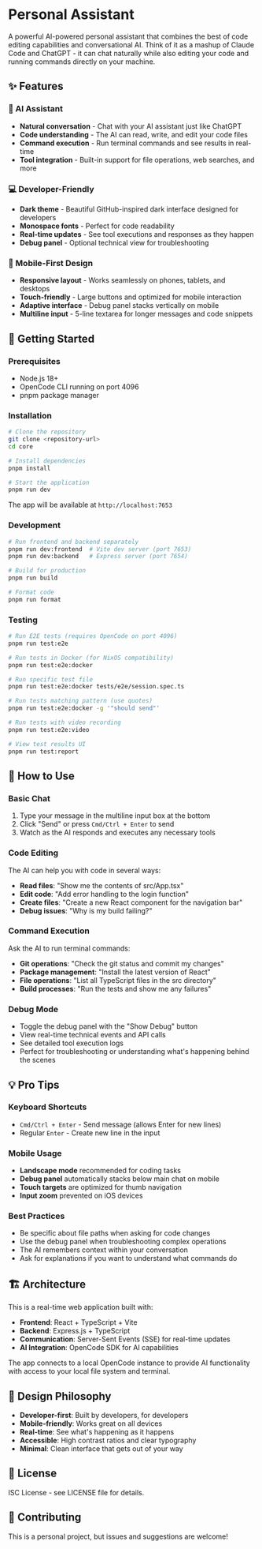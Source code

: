 # Personal Assistant

A powerful AI-powered personal assistant that combines the best of code editing capabilities and conversational AI. Think of it as a mashup of Claude Code and ChatGPT - it can chat naturally while also editing your code and running commands directly on your machine.

## ✨ Features

### 🤖 AI Assistant

- **Natural conversation** - Chat with your AI assistant just like ChatGPT
- **Code understanding** - The AI can read, write, and edit your code files
- **Command execution** - Run terminal commands and see results in real-time
- **Tool integration** - Built-in support for file operations, web searches, and more

### 💻 Developer-Friendly

- **Dark theme** - Beautiful GitHub-inspired dark interface designed for developers
- **Monospace fonts** - Perfect for code readability
- **Real-time updates** - See tool executions and responses as they happen
- **Debug panel** - Optional technical view for troubleshooting

### 📱 Mobile-First Design

- **Responsive layout** - Works seamlessly on phones, tablets, and desktops
- **Touch-friendly** - Large buttons and optimized for mobile interaction
- **Adaptive interface** - Debug panel stacks vertically on mobile
- **Multiline input** - 5-line textarea for longer messages and code snippets

## 🚀 Getting Started

### Prerequisites

- Node.js 18+
- OpenCode CLI running on port 4096
- pnpm package manager

### Installation

```bash
# Clone the repository
git clone <repository-url>
cd core

# Install dependencies
pnpm install

# Start the application
pnpm run dev
```

The app will be available at `http://localhost:7653`

### Development

```bash
# Run frontend and backend separately
pnpm run dev:frontend  # Vite dev server (port 7653)
pnpm run dev:backend   # Express server (port 7654)

# Build for production
pnpm run build

# Format code
pnpm run format
```

### Testing

```bash
# Run E2E tests (requires OpenCode on port 4096)
pnpm run test:e2e

# Run tests in Docker (for NixOS compatibility)
pnpm run test:e2e:docker

# Run specific test file
pnpm run test:e2e:docker tests/e2e/session.spec.ts

# Run tests matching pattern (use quotes)
pnpm run test:e2e:docker -g '"should send"'

# Run tests with video recording
pnpm run test:e2e:video

# View test results UI
pnpm run test:report
```

## 🎯 How to Use

### Basic Chat

1. Type your message in the multiline input box at the bottom
2. Click "Send" or press `Cmd/Ctrl + Enter` to send
3. Watch as the AI responds and executes any necessary tools

### Code Editing

The AI can help you with code in several ways:

- **Read files**: "Show me the contents of src/App.tsx"
- **Edit code**: "Add error handling to the login function"
- **Create files**: "Create a new React component for the navigation bar"
- **Debug issues**: "Why is my build failing?"

### Command Execution

Ask the AI to run terminal commands:

- **Git operations**: "Check the git status and commit my changes"
- **Package management**: "Install the latest version of React"
- **File operations**: "List all TypeScript files in the src directory"
- **Build processes**: "Run the tests and show me any failures"

### Debug Mode

- Toggle the debug panel with the "Show Debug" button
- View real-time technical events and API calls
- See detailed tool execution logs
- Perfect for troubleshooting or understanding what's happening behind the scenes

## 💡 Pro Tips

### Keyboard Shortcuts

- `Cmd/Ctrl + Enter` - Send message (allows Enter for new lines)
- Regular `Enter` - Create new line in the input

### Mobile Usage

- **Landscape mode** recommended for coding tasks
- **Debug panel** automatically stacks below main chat on mobile
- **Touch targets** are optimized for thumb navigation
- **Input zoom** prevented on iOS devices

### Best Practices

- Be specific about file paths when asking for code changes
- Use the debug panel when troubleshooting complex operations
- The AI remembers context within your conversation
- Ask for explanations if you want to understand what commands do

## 🏗️ Architecture

This is a real-time web application built with:

- **Frontend**: React + TypeScript + Vite
- **Backend**: Express.js + TypeScript
- **Communication**: Server-Sent Events (SSE) for real-time updates
- **AI Integration**: OpenCode SDK for AI capabilities

The app connects to a local OpenCode instance to provide AI functionality with access to your local file system and terminal.

## 🎨 Design Philosophy

- **Developer-first**: Built by developers, for developers
- **Mobile-friendly**: Works great on all devices
- **Real-time**: See what's happening as it happens
- **Accessible**: High contrast ratios and clear typography
- **Minimal**: Clean interface that gets out of your way

## 📄 License

ISC License - see LICENSE file for details.

## 🤝 Contributing

This is a personal project, but issues and suggestions are welcome!
